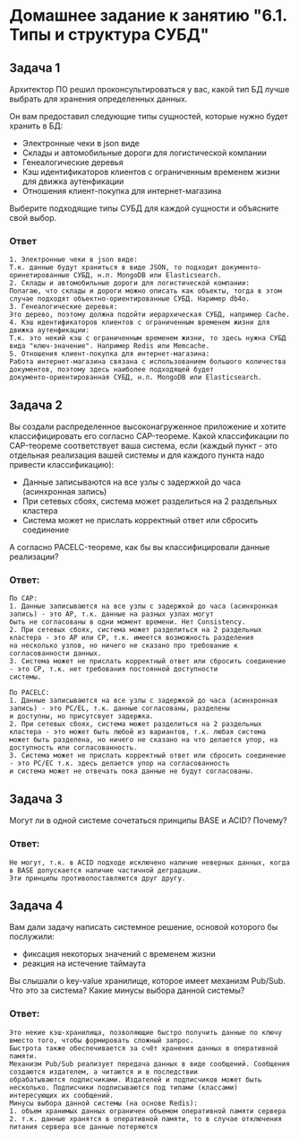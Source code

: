# Домашнее задание к занятию "6.1. Типы и структура СУБД"

## Задача 1

Архитектор ПО решил проконсультироваться у вас, какой тип БД 
лучше выбрать для хранения определенных данных.

Он вам предоставил следующие типы сущностей, которые нужно будет хранить в БД:

- Электронные чеки в json виде
- Склады и автомобильные дороги для логистической компании
- Генеалогические деревья
- Кэш идентификаторов клиентов с ограниченным временем жизни для движка аутенфикации
- Отношения клиент-покупка для интернет-магазина

Выберите подходящие типы СУБД для каждой сущности и объясните свой выбор.

### Ответ
```
1. Электронные чеки в json виде:
Т.к. данные будут храниться в виде JSON, то подходит документо-оринетированные СУБД, н.п. MongoDB или Elasticsearch.
2. Склады и автомобильные дороги для логистической компании:
Полагаю, что склады и дороги можно описать как объекты, тогда в этом случае подходят объектно-ориентированные СУБД. Наример db4o.
3. Генеалогические деревья:
Это дерево, поэтому должна подойти иерархическая СУБД, например Cache. 
4. Кэш идентификаторов клиентов с ограниченным временем жизни для движка аутенфикации:
Т.к. это некий кэш с ограниченным временем жизни, то здесь нужна СУБД вида "ключ-значение". Например Redis или Memcache.
5. Отношения клиент-покупка для интернет-магазина:
Работа интернет-магазина связана с использованием большого количества документов, поэтому здесь наиболее подходящей будет
документо-ориентированная СУБД, н.п. MongoDB или Elasticsearch.
```

## Задача 2

Вы создали распределенное высоконагруженное приложение и хотите классифицировать его согласно 
CAP-теореме. Какой классификации по CAP-теореме соответствует ваша система, если 
(каждый пункт - это отдельная реализация вашей системы и для каждого пункта надо привести классификацию):

- Данные записываются на все узлы с задержкой до часа (асинхронная запись)
- При сетевых сбоях, система может разделиться на 2 раздельных кластера
- Система может не прислать корректный ответ или сбросить соединение

А согласно PACELC-теореме, как бы вы классифицировали данные реализации?

### Ответ:
```
По CAP:
1. Данные записываются на все узлы с задержкой до часа (асинхронная запись) - это AP, т.к. данные на разных узлах могут 
быть не согласованы в одни момент времени. Нет Consistency.
2. При сетевых сбоях, система может разделиться на 2 раздельных кластера - это AP или CP, т.к. имеется возможность разделения
на несколько узлов, но ничего не сказано про требование к согласованности данных.
3. Система может не прислать корректный ответ или сбросить соединение - это CP, т.к. нет требования постоянной доступности
системы.

По PACELC:
1. Данные записываются на все узлы с задержкой до часа (асинхронная запись) - это PC/EL, т.к. данные согласованы, разделены 
и доступны, но присутсвует задержка.
2. При сетевых сбоях, система может разделиться на 2 раздельных кластера - это может быть любой из вариантов, т.к. любая система
может быть разделена, но ничего не сказано на что делается упор, на доступность или согласованность.
3. Система может не прислать корректный ответ или сбросить соединение - это PC/EC т.к. здесь делается упор на согласованность
и система может не отвечать пока данные не будут согласованы.
```

## Задача 3

Могут ли в одной системе сочетаться принципы BASE и ACID? Почему?

### Ответ:
```
Не могут, т.к. в ACID подходе исключено наличие неверных данных, когда в BASE допускается наличие частичной деградации.
Эти принципы противопоставляются друг другу.
```

## Задача 4

Вам дали задачу написать системное решение, основой которого бы послужили:

- фиксация некоторых значений с временем жизни
- реакция на истечение таймаута

Вы слышали о key-value хранилище, которое имеет механизм Pub/Sub. 
Что это за система? Какие минусы выбора данной системы?

### Ответ:
```
Это некие кэш-хранилища, позволяющие быстро получить данные по ключу вместо того, чтобы формировать сложный запрос.
Быстрота также обеспечивается за счёт хранения данных в оперативной памяти.
Механизм Pub/Sub реализует передача данных в виде сообщений. Сообщения создаются издателем, а читаются и в последствии 
обрабатываются подписчиками. Издателей и подписчиков может быть несколько. Подписчики подписываются под типами (классами) 
интересующих их сообщений.
Минусы выбора данной системы (на основе Redis):
1. объем хранимых данных ограничен объемом оперативной памяти сервера
2. т.к. данные хранятся в оперативной памяти, то в случае отключения питания сервера все данные потеряются
```
